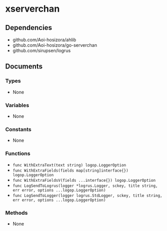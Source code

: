 # xserverchan

## Dependencies

+ github.com/Aoi-hosizora/ahlib
+ github.com/Aoi-hosizora/go-serverchan
+ github.com/sirupsen/logrus

## Documents

### Types

+ None

### Variables

+ None

### Constants

+ None

### Functions

+ `func WithExtraText(text string) logop.LoggerOption`
+ `func WithExtraFields(fields map[string]interface{}) logop.LoggerOption`
+ `func WithExtraFieldsV(fields ...interface{}) logop.LoggerOption`
+ `func LogSendToLogrus(logger *logrus.Logger, sckey, title string, err error, options ...logop.LoggerOption)`
+ `func LogSendToLogger(logger logrus.StdLogger, sckey, title string, err error, options ...logop.LoggerOption)`

### Methods

+ None
